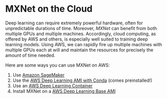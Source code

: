 <!--- Licensed to the Apache Software Foundation (ASF) under one -->
<!--- or more contributor license agreements.  See the NOTICE file -->
<!--- distributed with this work for additional information -->
<!--- regarding copyright ownership.  The ASF licenses this file -->
<!--- to you under the Apache License, Version 2.0 (the -->
<!--- "License"); you may not use this file except in compliance -->
<!--- with the License.  You may obtain a copy of the License at -->

<!---   http://www.apache.org/licenses/LICENSE-2.0 -->

<!--- Unless required by applicable law or agreed to in writing, -->
<!--- software distributed under the License is distributed on an -->
<!--- "AS IS" BASIS, WITHOUT WARRANTIES OR CONDITIONS OF ANY -->
<!--- KIND, either express or implied.  See the License for the -->
<!--- specific language governing permissions and limitations -->
<!--- under the License. -->

MXNet on the Cloud
==================

Deep learning can require extremely powerful hardware, often for
unpredictable durations of time. Moreover, *MXNet* can benefit from both
multiple GPUs and multiple machines. Accordingly, cloud computing, as
offered by AWS and others, is especially well suited to training deep
learning models. Using AWS, we can rapidly fire up multiple machines
with multiple GPUs each at will and maintain the resources for precisely
the amount of time needed.

Here are some ways you can use MXNet on AWS:
1. Use [Amazon SageMaker](https://aws.amazon.com/sagemaker/developer-resources/)
1. Use the [AWS Deep Learning AMI with Conda](https://docs.aws.amazon.com/dlami/latest/devguide/overview-conda.html) (comes preinstalled!)
1. Use an [AWS Deep Learning Container](https://docs.aws.amazon.com/dlami/latest/devguide/deep-learning-containers.html)
1. Install MXNet on a [AWS Deep Learning Base AMI](https://docs.aws.amazon.com/dlami/latest/devguide/overview-base.html)
